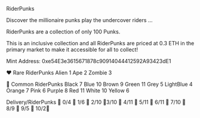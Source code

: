 RiderPunks

Discover the millionaire punks play the undercover riders ...

RiderPunks are a collection of only 100 Punks.

This is an inclusive collection and all RiderPunks are priced at 0.3 ETH in the primary market to make it accessible for all to collect!


Mint Address: 0xe54E3e3615671878c90914044412592A93423dE1


❤️ Rare RiderPunks Alien 1 Ape 2 Zombie 3

🖤 Common RiderPunks Black 7 Blue 10 Brown 9 Green 11 Grey 5 LightBlue 4 Orange 7 Pink 6 Purple 8 Red 11 White 10 Yellow 6

Delivery/RiderPunks 💙 0/4 💙 1/6 💙 2/10 💙3/10 💙 4/11 💙 5/11 💙 6/11 💙 7/10 💙 8/9 💙 9/5 💙 10/2💙
